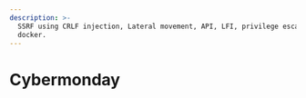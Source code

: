 ```yaml
---
description: >-
  SSRF using CRLF injection, Lateral movement, API, LFI, privilege escalation,
  docker.
---
```


# Cybermonday

